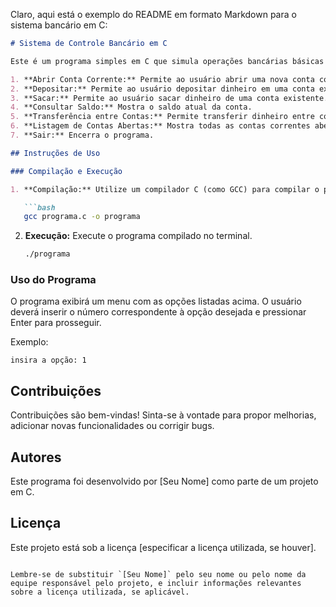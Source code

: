 Claro, aqui está o exemplo do README em formato Markdown para o sistema bancário em C:

```markdown
# Sistema de Controle Bancário em C

Este é um programa simples em C que simula operações bancárias básicas em uma conta corrente. Ele é executado no terminal e oferece as seguintes funcionalidades:

1. **Abrir Conta Corrente:** Permite ao usuário abrir uma nova conta corrente.
2. **Depositar:** Permite ao usuário depositar dinheiro em uma conta existente.
3. **Sacar:** Permite ao usuário sacar dinheiro de uma conta existente.
4. **Consultar Saldo:** Mostra o saldo atual da conta.
5. **Transferência entre Contas:** Permite transferir dinheiro entre contas.
6. **Listagem de Contas Abertas:** Mostra todas as contas correntes abertas.
7. **Sair:** Encerra o programa.

## Instruções de Uso

### Compilação e Execução

1. **Compilação:** Utilize um compilador C (como GCC) para compilar o programa.

   ```bash
   gcc programa.c -o programa
   ```

2. **Execução:** Execute o programa compilado no terminal.

   ```bash
   ./programa
   ```

### Uso do Programa

O programa exibirá um menu com as opções listadas acima. O usuário deverá inserir o número correspondente à opção desejada e pressionar Enter para prosseguir.

Exemplo:
```
insira a opção: 1
```

## Contribuições

Contribuições são bem-vindas! Sinta-se à vontade para propor melhorias, adicionar novas funcionalidades ou corrigir bugs.

## Autores

Este programa foi desenvolvido por [Seu Nome] como parte de um projeto em C.

## Licença

Este projeto está sob a licença [especificar a licença utilizada, se houver].
```

Lembre-se de substituir `[Seu Nome]` pelo seu nome ou pelo nome da equipe responsável pelo projeto, e incluir informações relevantes sobre a licença utilizada, se aplicável.
